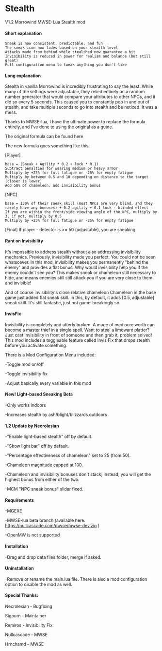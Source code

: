 # Stealth
V1.2
Morrowind MWSE-Lua Stealth mod

#### Short explanation

    Sneak is now consistent, predictable, and fun
    The sneak icon now fades based on your stealth level
    Attacks made from behind while stealthed now guarantee a hit
    Invisibility is reduced in power for realism and balance (but still great)
    Full configuration menu to tweak anything you don't like


#### Long explanation
Stealth in vanilla Morrowind is incredibly frustrating to say the least. While many of the settings were adjustable,
they relied entirely on a random number generator that would compare your attributes to other NPCs, and it did so every 5 seconds.
This caused you to constantly pop in and out of stealth, and take multiple seconds to go into stealth and be noticed. It was a mess.

Thanks to MWSE-lua, I have the ultimate power to replace the formula entirely, and I've done to using the original as a guide.

The original formula can be found here

The new formula goes something like this:

[Player]

    base = (Sneak + Agility * 0.2 + luck * 0.1)
    Subtract penalties for wearing medium or heavy armor
    Multiply by +25% for full fatigue or -25% for empty fatigue
    Multiply by between 0.5 and 10 depending on distance to the target (closer is lower)
    Add 50% of chameleon, add invisibility bonus


[NPC]

    base = 150% of their sneak skill (most NPCs are very blind, and they rarely have any bonuses) + 0.2 agility + 0.1 luck - blinded effect
    If you are within the front/side viewing angle of the NPC, multiply by 3, if not, multiply by 0.5
    Multiply by +25% for full fatigue or -25% for empty fatigue


[Final]
If player - detector is >= 50 (adjustable), you are sneaking

#### Rant on Invisibility

It's impossible to address stealth without also addressing invisibility mechanics. Previously, invisibility made you perfect.
You could not be seen whatsoever. In this mod, invisibility makes you permanently "behind the enemy" and provides a flat bonus.
Why would invisibility help you if the enemy couldn't see you? This makes sneak or chameleon still necessary to hide, and means
enemies still still attack you if you are very close to them and invisible!

And of course invisibility's close relative chameleon
Chameleon in the base game just added flat sneak skill. In this, by default, it adds [0.5, adjustable] sneak skill.
It's still fantastic, just not game-breakingly so.

#### InvisFix

Invisibility is completely and utterly broken. A mage of mediocre worth can become a master thief in a single spell.
Want to steal a limeware platter? Just cast invisibility in front of someone and then grab it, problem solved!
This mod includes a toggleable feature called Invis Fix that drops stealth before you activate something.


There is a Mod Configuration Menu included:

-Toggle mod on/off

-Toggle invisibility fix

-Adjust basically every variable in this mod


#### New! Light-based Sneaking Beta

-Only works indoors

-Increases stealth by ash/blight/blizzards outdoors


#### 1.2 Update by Necrolesian

-"Enable light-based stealth" off by default.

-"Show light bar" off by default.

-"Percentage effectiveness of chameleon" set to 25 (from 50).

-Chameleon magnitude capped at 100.

-Chameleon and invisibility bonuses don't stack; instead, you will get the highest bonus from either of the two.

-MCM "NPC sneak bonus" slider fixed.


#### Requirements

-MGEXE

-MWSE-lua beta branch (available here: https://nullcascade.com/mwse/mwse-dev.zip )

-OpenMW is not supported

#### Installation

-Drag and drop data files folder, merge if asked.

#### Uninstallation

-Remove or rename the main.lua file. There is also a mod configuration option to disable the mod as well.

#### Special Thanks:

Necrolesian - Bugfixing

Sigourn - Maintainer

Remiros - Invisibility Fix

Nullcascade - MWSE

Hrnchamd - MWSE
